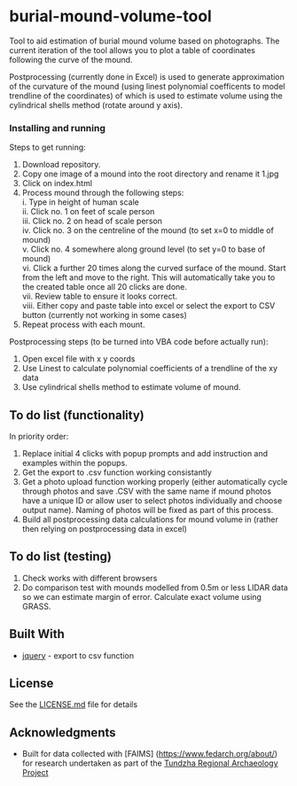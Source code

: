 # burial-mound-volume-tool

Tool to aid estimation of burial mound volume based on photographs. The current iteration of the tool allows you to plot a table of coordinates following the curve of the mound.

Postprocessing (currently done in Excel) is used to generate approximation of the curvature of the mound (using linest polynomial coefficents to model trendline of the coordinates) of which is used to estimate volume using the cylindrical shells method (rotate around y axis).

### Installing and running

Steps to get running:

1. Download repository.
2. Copy one image of a mound into the root directory and rename it 1.jpg
3. Click on index.html
4. Process mound through the following steps: <br />
	i. Type in height of human scale <br />
	ii. Click no. 1 on feet of scale person <br />
	iii. Click no. 2 on head of scale person <br />
	iv. Click no. 3 on the centreline of the mound (to set x=0 to middle of mound) <br />
	v. Click no. 4 somewhere along ground level (to set y=0 to base of mound) <br />
	vi. Click a further 20 times along the curved surface of the mound. Start from the left and move to the right. This will automatically take you to the created table once all 20 clicks are done. <br />
	vii. Review table to ensure it looks correct. <br />
	viii. Either copy and paste table into excel or select the export to CSV button (currently not working in some cases) <br />
5. Repeat process with each mount.

Postprocessing steps (to be turned into VBA code before actually run):

1. Open excel file with x y coords
2. Use Linest to calculate polynomial coefficients of a trendline of the xy data
3. Use cylindrical shells method to estimate volume of mound.

## To do list (functionality)
In priority order:

1. Replace initial 4 clicks with popup prompts and add instruction and examples within the popups.
2. Get the export to .csv function working consistantly
3. Get a photo upload function working properly (either automatically cycle through photos and save .CSV with the same name if mound photos have a unique ID or allow user to select photos individually and choose output name). Naming of photos will be fixed as part of this process.
4. Build all postprocessing data calculations for mound volume in (rather then relying on postprocessing data in excel)

## To do list (testing)

1. Check works with different browsers
2. Do comparison test with mounds modelled from 0.5m or less LIDAR data so we can estimate margin of error. Calculate exact volume using GRASS.

## Built With

* [jquery](https://jquery.com/) - export to csv function

## License

See the [LICENSE.md](LICENSE.md) file for details

## Acknowledgments

* Built for data collected with [FAIMS] (https://www.fedarch.org/about/) for research undertaken as part of the [Tundzha Regional Archaeology Project](http://www.tundzha.org/)
